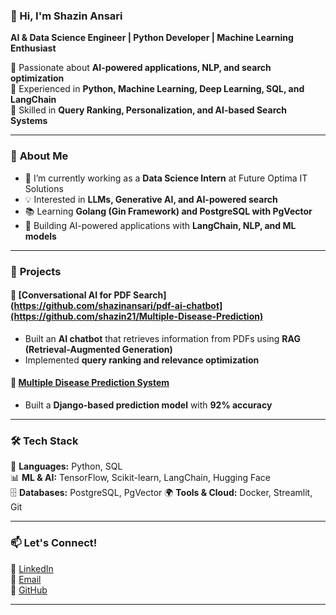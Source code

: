 ### 👋 Hi, I'm Shazin Ansari  

**AI & Data Science Engineer | Python Developer | Machine Learning Enthusiast**  

🔹 Passionate about **AI-powered applications, NLP, and search optimization**  
🔹 Experienced in **Python, Machine Learning, Deep Learning, SQL, and LangChain**  
🔹 Skilled in **Query Ranking, Personalization, and AI-based Search Systems**  

---

### 📌 **About Me**
- 🔭 I’m currently working as a **Data Science Intern** at Future Optima IT Solutions  
- 💡 Interested in **LLMs, Generative AI, and AI-powered search**  
- 📚 Learning **Golang (Gin Framework) and PostgreSQL with PgVector**  
- 🎯 Building AI-powered applications with **LangChain, NLP, and ML models**  

---

### 🚀 **Projects**
#### 🔹 [Conversational AI for PDF Search](https://github.com/shazinansari/pdf-ai-chatbot](https://github.com/shazin21/Multiple-Disease-Prediction)
- Built an **AI chatbot** that retrieves information from PDFs using **RAG (Retrieval-Augmented Generation)**  
- Implemented **query ranking and relevance optimization**  

#### 🔹 [Multiple Disease Prediction System](https://github.com/shazin21/Multiple-Disease-Prediction)  
- Built a **Django-based prediction model** with **92% accuracy**  

---

### 🛠 **Tech Stack**
🚀 **Languages:** Python, SQL  
📊 **ML & AI:** TensorFlow, Scikit-learn, LangChain, Hugging Face  
🗄 **Databases:** PostgreSQL, PgVector
🌍 **Tools & Cloud:** Docker, Streamlit, Git

---

### 📫 **Let's Connect!**
💼 [LinkedIn](https://linkedin.com/in/shazinansari)  
📧 [Email](mailto:shazinansari1@gmail.com)  
🔗 [GitHub](https://github.com/shazin21)  

---


